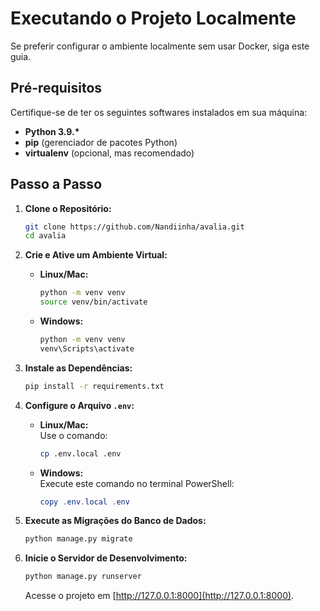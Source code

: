 # Executando o Projeto Localmente

Se preferir configurar o ambiente localmente sem usar Docker, siga este guia.

## Pré-requisitos

Certifique-se de ter os seguintes softwares instalados em sua máquina:

- **Python 3.9.\***
- **pip** (gerenciador de pacotes Python)
- **virtualenv** (opcional, mas recomendado)

## Passo a Passo

1. **Clone o Repositório:**
   ```bash
   git clone https://github.com/Nandiinha/avalia.git
   cd avalia
   ```

2. **Crie e Ative um Ambiente Virtual:**
   - **Linux/Mac:**
     ```bash
     python -m venv venv
     source venv/bin/activate
     ```
   - **Windows:**
     ```bash
     python -m venv venv
     venv\Scripts\activate
     ```

3. **Instale as Dependências:**
   ```bash
   pip install -r requirements.txt
   ```

4. **Configure o Arquivo `.env`:**
   - **Linux/Mac:**  
     Use o comando:
     ```bash
     cp .env.local .env
     ```
   - **Windows:**  
     Execute este comando no terminal PowerShell:
        ```powershell
        copy .env.local .env
        ```

5. **Execute as Migrações do Banco de Dados:**
   ```bash
   python manage.py migrate
   ```

6. **Inicie o Servidor de Desenvolvimento:**
   ```bash
   python manage.py runserver
   ```

   Acesse o projeto em [http://127.0.0.1:8000](http://127.0.0.1:8000).